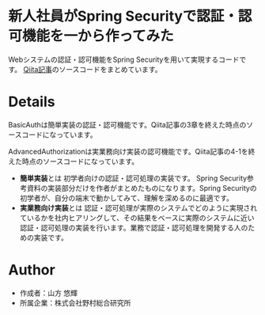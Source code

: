 # 新人社員がSpring Securityで認証・認可機能を一から作ってみた

Webシステムの認証・認可機能をSpring Securityを用いて実現するコードです。
[Qiita記事](https://qiita.com/y-yamagata/private/8a33d9f75cf900863adb)のソースコードをまとめています。



# Details
BasicAuthは簡単実装の認証・認可機能です。Qiita記事の3章を終えた時点のソースコードになっています。

AdvancedAuthorizationは実業務向け実装の認可機能です。Qiita記事の4-1を終えた時点のソースコードになっています。

- **簡単実装**とは
  初学者向けの認証・認可処理の実装です。 Spring Security参考資料の実装部分だけを作者がまとめたものになります。Spring Securityの初学者が、自分の端末で動かしてみて、理解を深めるのに最適です。
- **実業務向け実装**とは
  認証・認可処理が実際のシステムでどのように実現されているかを社内ヒアリングして、その結果をベースに実際のシステムに近い認証・認可処理の実装を行います。業務で認証・認可処理を開発する人のための実装です。



# Author
- 作成者：山方 悠輝
- 所属企業：株式会社野村総合研究所
